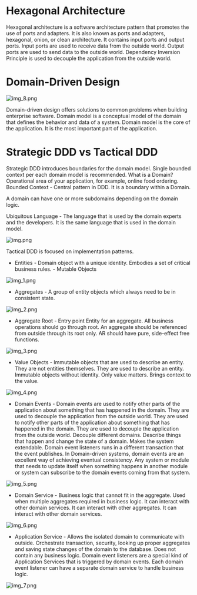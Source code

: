 
# Hexagonal Architecture
Hexagonal architecture is a software architecture pattern that promotes the use of ports and adapters. It is also known as ports and adapters, hexagonal, onion, or clean architecture.
It contains input ports and output ports. 
Input ports are used to receive data from the outside world. Output ports are used to send data to the outside world.
Dependency Inversion Principle is used to decouple the application from the outside world.

# Domain-Driven Design

![img_8.png](img_8.png)

Domain-driven design offers solutions to common problems when building enterprise software. 
Domain model is a conceptual model of the domain that defines the behavior and data of a system.
Domain model is the core of the application. It is the most important part of the application.


# Strategic DDD vs Tactical DDD
Strategic DDD introduces boundaries for the domain model. Single bounded context per each domain model is recommended.
What is a Domain? Operational area of your application, for example, online food ordering. 
Bounded Context - Central pattern in DDD. It is a boundary within a Domain.

A domain can have one or more subdomains depending on the domain logic.

Ubiquitous Language - The language that is used by the domain experts and the developers. It is the same language that is used in the domain model.

![img.png](img.png)

Tactical DDD is focused on implementation patterns.

* Entities - Domain object with a unique identity. Embodies a set of critical business rules. - Mutable Objects

![img_1.png](img_1.png)

* Aggregates - A group of entity objects which always need to be in consistent state.

![img_2.png](img_2.png)

* Aggregate Root - Entry point Entity for an aggregate. All business operations should go through root.
An aggregate should be referenced from outside through its root only. AR should have pure, side-effect free functions.

![img_3.png](img_3.png)

* Value Objects - Immutable objects that are used to describe an entity. They are not entities themselves. They are used to describe an entity.  Immutable objects without identity. Only value matters. Brings context to the value.

![img_4.png](img_4.png)

* Domain Events - Domain events are used to notify other parts of the application about something that has happened in the domain. They are used to decouple the application from the outside world. They are used to notify other parts of the application about something that has happened in the domain. They are used to decouple the application from the outside world.
Decouple different domains. Describe things that happen and change the state of a domain. Makes the system extendable.
Domain event listeners runs in a different transaction that the event publishes. In Domain-driven systems, domain events
are an excellent way of achieving eventual consistency. Any system or module that needs to update itself when something happens in another module or system
can subscribe to the domain events coming from that system.

![img_5.png](img_5.png)

* Domain Service - Business logic that cannot fit in the aggregate. Used when multiple aggregates required in business logic. It can interact with other domain services. It can interact with other aggregates. It can interact with other domain services. 

![img_6.png](img_6.png)

* Application Service - Allows the isolated domain to communicate with outside. Orchestrate transaction, security, looking up proper
aggregates and saving state changes of the domain to the database. Does not contain any business logic. Domain event listeners are a special
kind of Application Services that is triggered by domain events. Each domain event listener can have a separate domain service to handle business logic.

![img_7.png](img_7.png)